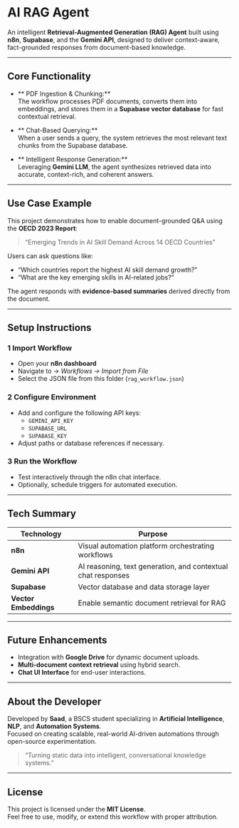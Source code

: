 
#  AI RAG Agent

An intelligent **Retrieval-Augmented Generation (RAG) Agent** built using **n8n**, **Supabase**, and the **Gemini API**, designed to deliver context-aware, fact-grounded responses from document-based knowledge.

---

## Core Functionality

- ** PDF Ingestion & Chunking:**  
  The workflow processes PDF documents, converts them into embeddings, and stores them in a **Supabase vector database** for fast contextual retrieval.

- ** Chat-Based Querying:**  
  When a user sends a query, the system retrieves the most relevant text chunks from the Supabase database.

- ** Intelligent Response Generation:**  
  Leveraging **Gemini LLM**, the agent synthesizes retrieved data into accurate, context-rich, and coherent answers.

---

##  Use Case Example

This project demonstrates how to enable document-grounded Q&A using the **OECD 2023 Report**:  
> “Emerging Trends in AI Skill Demand Across 14 OECD Countries”

Users can ask questions like:
- “Which countries report the highest AI skill demand growth?”
- “What are the key emerging skills in AI-related jobs?”

The agent responds with **evidence-based summaries** derived directly from the document.

---

##  Setup Instructions

### 1️ Import Workflow
- Open your **n8n dashboard**
- Navigate to → *Workflows → Import from File*
- Select the JSON file from this folder (`rag_workflow.json`)

### 2️ Configure Environment
- Add and configure the following API keys:
  - `GEMINI_API_KEY`
  - `SUPABASE_URL`
  - `SUPABASE_KEY`
- Adjust paths or database references if necessary.

### 3️ Run the Workflow
- Test interactively through the n8n chat interface.  
- Optionally, schedule triggers for automated execution.

---

##  Tech Summary

| Technology | Purpose |
|-------------|----------|
| **n8n** | Visual automation platform orchestrating workflows |
| **Gemini API** | AI reasoning, text generation, and contextual chat responses |
| **Supabase** | Vector database and data storage layer |
| **Vector Embeddings** | Enable semantic document retrieval for RAG |

---

##  Future Enhancements

- Integration with **Google Drive** for dynamic document uploads.  
- **Multi-document context retrieval** using hybrid search.  
- **Chat UI Interface** for end-user interactions.

---

##  About the Developer

Developed by **Saad**, a BSCS student specializing in **Artificial Intelligence**, **NLP**, and **Automation Systems**.  
Focused on creating scalable, real-world AI-driven automations through open-source experimentation.

> “Turning static data into intelligent, conversational knowledge systems.”

---

##  License

This project is licensed under the **MIT License**.  
Feel free to use, modify, or extend this workflow with proper attribution.
